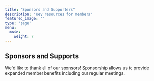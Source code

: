 ```yaml
---
title: "Sponsors and Supporters"
description: "Key resources for members"
featured_image: ''
type: 'page'
menu:
  main:
    weight: 7
---
```



## Sponsors and Supports

We'd like to thank all of our sponsors!
Sponsorship allows us to provide expanded member benefits including our regular meetings.